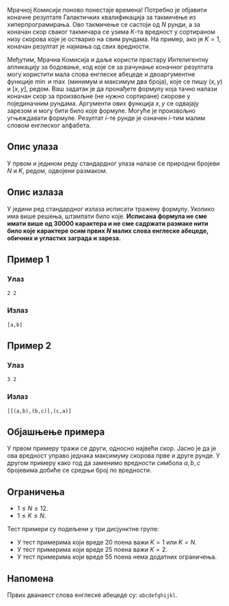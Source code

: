 Мрачној Комисији поново понестаје времена! Потребно је објавити коначне резултате Галактичких квалификација за такмичење из хиперпрограмирања. Ово такмичење се састоји од $N$ рунди, а за коначан скор сваког такмичара се узима $K$-та вредност у сортираном низу скорова које је остварио на свим рундама. На пример, ако је $K=1$, коначан резултат је најмања од свих вредности.

Међутим, Мрачна Комисија и даље користи прастару Интелигентну апликацију за бодовање, код које се за рачунање коначног резултата могу користити мала слова енглеске абецеде и двоаргументне функције $\min$ и $\max$ (минимум и максимум два броја), које се пишу $(x,y)$ и $[x,y]$, редом. Ваш задатак је да пронађете формулу која тачно налази коначан скор за произвољне (не нужно сортиране) скорове у појединачним рундама.  Аргументи ових функција $x,y$ се одвајају зарезом и могу бити било које формуле. Могуће је произвољно угњеждавати формуле. Резултат $i$-те рунде је означен $i$-тим малим словом енглеског алфабета.

## Опис улаза
У првом и једином реду стандардног улаза налазе се природни бројеви $N$ и $K$, редом, одвојени размаком.

## Опис излаза
У једини ред стандардног излаза исписати тражену формулу. Уколико има више решења, штампати било које. **Исписана формула не сме имати више од 30000 карактера и не сме садржати размаке нити било које карактере осим првих $N$ малих слова енглеске абецеде, обичних и угластих заграда и зареза.**

## Пример 1
### Улаз
```
2 2
```

### Излаз
```
[a,b]
```

## Пример 2
### Улаз
```
3 2
```

### Излаз
```
[[(a,b),(b,c)],(c,a)]
```

## Објашњење примера
У првом примеру тражи се други, односно највећи скор. Јасно је да је ова вредност управо једнака максимуму скорова прве и друге рунде. У другом примеру како год да заменимо вредности симбола $a,b,c$ бројевима добиће се средњи број по вредности.

## Ограничења

* $1 \leq N \leq 12$.
* $1 \leq K \leq N$.

Тест примери су подељени у три дисјунктне групе:

* У тест примерима који вреде 20 поена важи $K=1$ или $K=N$.
* У тест примерима који вреде 25 поена важи $K = 2$.
* У тест примерима који вреде 55 поена нема додатних ограничења.

## Напомена

Првих дванаест слова енглеске абецеде су: `abcdefghijkl`.